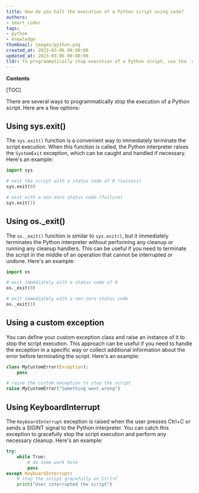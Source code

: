 ```yaml
---
title: How do you halt the execution of a Python script using code?
authors:
- smart_coder
tags:
- python
- knowledge
thumbnail: images/python.png
created_at: 2023-03-06 00:00:00
updated_at: 2023-03-06 00:00:00
tldr: To programmatically stop execution of a Python script, use the `sys.exit()` function or a try-except block with a `KeyboardInterrupt` exception.
---
```


**Contents**

[TOC]

There are several ways to programmatically stop the execution of a Python script. Here are a few options:

## Using sys.exit()

The `sys.exit()` function is a convenient way to immediately terminate the script execution. When this function is called, the Python interpreter raises the `SystemExit` exception, which can be caught and handled if necessary. Here's an example:

```python
import sys

# exit the script with a status code of 0 (success)
sys.exit(0)

# exit with a non-zero status code (failure)
sys.exit(1)
```

## Using os._exit()

The `os._exit()` function is similar to `sys.exit()`, but it immediately terminates the Python interpreter without performing any cleanup or running any cleanup handlers. This can be useful if you need to terminate the script in the middle of an operation that cannot be interrupted or undone. Here's an example:

```python
import os

# exit immediately with a status code of 0
os._exit(0)

# exit immediately with a non-zero status code
os._exit(1)
```

## Using a custom exception

You can define your custom exception class and raise an instance of it to stop the script execution. This approach can be useful if you need to handle the exception in a specific way or collect additional information about the error before terminating the script. Here's an example:

```python
class MyCustomError(Exception):
    pass

# raise the custom exception to stop the script
raise MyCustomError("Something went wrong")
```

## Using KeyboardInterrupt

The `KeyboardInterrupt` exception is raised when the user presses Ctrl+C or sends a SIGINT signal to the Python interpreter. You can catch this exception to gracefully stop the script execution and perform any necessary cleanup. Here's an example:

```python
try:
    while True:
        # do some work here
        pass
except KeyboardInterrupt:
    # stop the script gracefully on Ctrl+C
    print("User interrupted the script")
```
